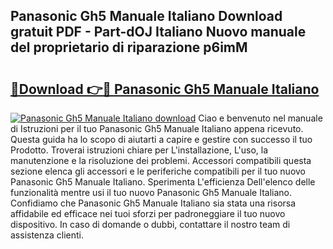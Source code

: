 ## Panasonic Gh5 Manuale Italiano Download gratuit PDF - Part-dOJ Italiano Nuovo manuale del proprietario di riparazione p6imM

# <h2><a href="http://dfbuwds.blite.top/?on=Panasonic+Gh5+Manuale+Italiano">🔗Download 👉🔴 Panasonic Gh5 Manuale Italiano</a></h2>

[![Panasonic Gh5 Manuale Italiano download](https://i.imgur.com/lujVjoI.png)](http://dfbuwds.blite.top/?on=Panasonic+Gh5+Manuale+Italiano)
Ciao e benvenuto nel manuale di Istruzioni per il tuo Panasonic Gh5 Manuale Italiano appena ricevuto. Questa guida ha lo scopo di aiutarti a capire e gestire con successo il tuo Prodotto. Troverai istruzioni chiare per L'installazione, L'uso, la manutenzione e la risoluzione dei problemi. Accessori compatibili questa sezione elenca gli accessori e le periferiche compatibili per il tuo nuovo Panasonic Gh5 Manuale Italiano. Sperimenta L'efficienza Dell'elenco delle funzionalità mentre usi il tuo nuovo Panasonic Gh5 Manuale Italiano. Confidiamo che Panasonic Gh5 Manuale Italiano sia stata una risorsa affidabile ed efficace nei tuoi sforzi per padroneggiare il tuo nuovo dispositivo. In caso di domande o dubbi, contattare il nostro team di assistenza clienti.
